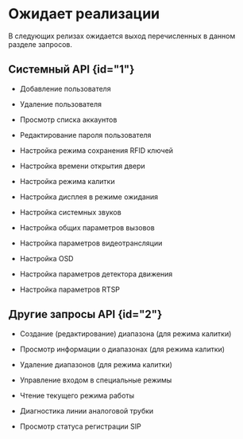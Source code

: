 # Ожидает реализации

<tip>В следующих релизах ожидается выход перечисленных в данном разделе запросов. </tip>

## Системный API {id="1"}

* Добавление пользователя

* Удаление пользователя

* Просмотр списка аккаунтов

* Редактирование пароля пользователя

* Настройка режима сохранения RFID ключей 

* Настройка времени открытия двери

* Настройка режима калитки

* Настройка дисплея в режиме ожидания

* Настройка системных звуков

* Настройка общих параметров вызовов

* Настройка параметров видеотрансляции

* Настройка OSD

* Настройка параметров детектора движения

* Настройка параметров RTSP

## Другие запросы API {id="2"}

* Создание (редактирование) диапазона (для режима калитки)

* Просмотр информации о диапазонах (для режима калитки)

* Удаление диапазонов (для режима калитки)

* Управление входом в специальные режимы

* Чтение текущего режима работы

* Диагностика линии аналоговой трубки

* Просмотр статуса регистрации SIP